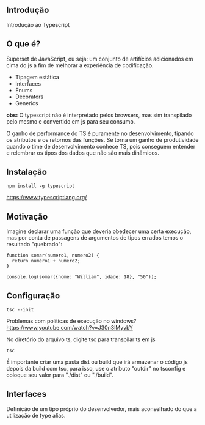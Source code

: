 ## Introdução

Introdução ao Typescript

## O que é?

Superset de JavaScript, ou seja: um conjunto de artifícios adicionados em cima
do js a fim de melhorar a experiência de codificação.

* Tipagem estática
* Interfaces
* Enums 
* Decorators
* Generics

**obs:** O typescript não é interpretado pelos browsers, mas sim transpilado
pelo mesmo e convertido em js para seu consumo.

O ganho de performance do TS é puramente no desenvolvimento, tipando os atributos
e os retornos das funções. Se torna um ganho de produtividade quando o time de
desenvolvimento conhece TS, pois conseguem entender e relembrar os tipos dos dados
que não são mais dinâmicos.

## Instalação

````
npm install -g typescript
````

https://www.typescriptlang.org/

## Motivação

Imagine declarar uma função que deveria obedecer uma certa execução, mas por
conta de passagens de argumentos de tipos errados temos o resultado "quebrado":

````JS
function somar(numero1, numero2) {
  return numero1 + numero2;
}

console.log(somar({nome: "William", idade: 18}, "50"));
````

## Configuração

````
tsc --init
````

Problemas com políticas de execução no windows?
https://www.youtube.com/watch?v=J30n3lMyvbY

No diretório do arquivo ts, digite tsc para transpilar ts em js

````
tsc
````

É importante criar uma pasta dist ou build que irá armazenar o código js depois
da build com tsc, para isso, use o atributo "outdir" no tsconfig e coloque seu
valor para "./dist" ou "./build".

## Interfaces 

Definição de um tipo próprio do desenvolvedor, mais aconselhado do que a utilização
de type alias.